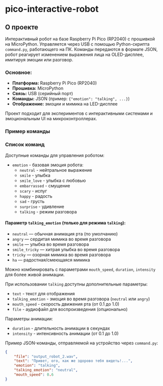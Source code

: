 # pico-interactive-robot
## О проекте

Интерактивный робот на базе Raspberry Pi Pico (RP2040) с прошивкой на MicroPython. Управляется через USB с помощью Python-скрипта `command.py`, работающего на ПК. Команды передаются в формате JSON, робот реагирует изменением выражения лица на OLED-дисплее, имитируя эмоции или разговор.

### Основное:
- **Платформа:** Raspberry Pi Pico (RP2040)
- **Прошивка:** MicroPython
- **Связь:** USB (серийный порт)
- **Команды:** JSON (пример: `{"emotion": "talking", ...}`)
- **Отображение:** эмоции и мимика на LED-дисплее

Проект подходит для экспериментов с интерактивными системами и эмоциональным UI на микроконтроллерах.

### Пример команды

### Список команд

Доступные команды для управления роботом:

- `emotion` - базовая эмоция робота:
  - `neutral` - нейтральное выражение
  - `smile` - улыбка
  - `smile_love` - улыбка с любовью
  - `embarrassed` - смущение
  - `scary` - испуг
  - `happy` - радость
  - `sad` - грусть
  - `surprise` - удивление
  - `talking` - режим разговора
  
#### Параметр `talking_emotion` (только для режима `talking`):

- `neutral` — обычная анимация рта (по умолчанию)
- `angry` — сердитая мимика во время разговора
- `smile` — улыбка во время разговора
- `smile_tricky` — хитрая улыбка во время разговора
- `tricky` — озорная мимика во время разговора
- `ha` — радостная/смеющаяся мимика

Можно комбинировать с параметрами `mouth_speed`, `duration`, `intensity` для более живой анимации.

При использовании `talking` доступны дополнительные параметры:
- `text` - текст для отображения
- `talking_emotion` - эмоция во время разговора (`neutral` или `angry`)
- `mouth_speed` - скорость движения рта (от 0.1 до 1.0)
- `file` - аудиофайл для воспроизведения (опционально)

Параметры анимации:
- `duration` - длительность анимации в секундах
- `intensity` - интенсивность анимации (от 0.1 до 1.0)


Пример JSON-команды, отправляемой на устройство через `command.py`:

```json
{
    "file": "output_robot_2.wav",
    "text": "Привет, ого, как же здорово тебя видеть!...",
    "emotion": "talking",
    "talking_emotion": "neutral",
    "mouth_speed": 0.6
}
